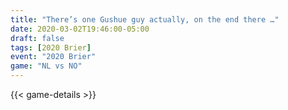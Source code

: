 ```yaml
---
title: "There’s one Gushue guy actually, on the end there …"
date: 2020-03-02T19:46:00-05:00
draft: false
tags: [2020 Brier]
event: "2020 Brier"
game: "NL vs NO"
---
```

{{< game-details >}}
<!--more--> 